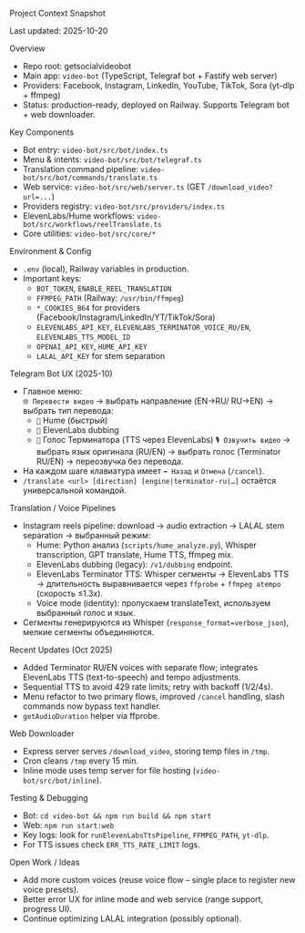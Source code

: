 Project Context Snapshot

Last updated: 2025-10-20

Overview
- Repo root: getsocialvideobot
- Main app: `video-bot` (TypeScript, Telegraf bot + Fastify web server)
- Providers: Facebook, Instagram, LinkedIn, YouTube, TikTok, Sora (yt-dlp + ffmpeg)
- Status: production-ready, deployed on Railway. Supports Telegram bot + web downloader.

Key Components
- Bot entry: `video-bot/src/bot/index.ts`
- Menu & intents: `video-bot/src/bot/telegraf.ts`
- Translation command pipeline: `video-bot/src/bot/commands/translate.ts`
- Web service: `video-bot/src/web/server.ts` (GET `/download_video?url=...`)
- Providers registry: `video-bot/src/providers/index.ts`
- ElevenLabs/Hume workflows: `video-bot/src/workflows/reelTranslate.ts`
- Core utilities: `video-bot/src/core/*`

Environment & Config
- `.env` (local), Railway variables in production.
- Important keys:
  - `BOT_TOKEN`, `ENABLE_REEL_TRANSLATION`
  - `FFMPEG_PATH` (Railway: `/usr/bin/ffmpeg`)
  - `*_COOKIES_B64` for providers (Facebook/Instagram/LinkedIn/YT/TikTok/Sora)
  - `ELEVENLABS_API_KEY`, `ELEVENLABS_TERMINATOR_VOICE_RU/EN`, `ELEVENLABS_TTS_MODEL_ID`
  - `OPENAI_API_KEY`, `HUME_API_KEY`
  - `LALAL_API_KEY` for stem separation

Telegram Bot UX (2025-10)
- Главное меню:  
  `🌐 Перевести видео` → выбрать направление (EN→RU/ RU→EN) → выбрать тип перевода:
    - `🚀` Hume (быстрый)
    - `💎` ElevenLabs dubbing
    - `🎯` Голос Терминатора (TTS через ElevenLabs)
  `🎙 Озвучить видео` → выбрать язык оригинала (RU/EN) → выбрать голос (Terminator RU/EN) → переозвучка без перевода.
- На каждом шаге клавиатура имеет `⬅️ Назад` и `Отмена` (`/cancel`).
- `/translate <url> [direction] [engine|terminator-ru|…]` остаётся универсальной командой.

Translation / Voice Pipelines
- Instagram reels pipeline: download → audio extraction → LALAL stem separation → выбранный режим:
  - Hume: Python анализ (`scripts/hume_analyze.py`), Whisper transcription, GPT translate, Hume TTS, ffmpeg mix.
  - ElevenLabs dubbing (legacy): `/v1/dubbing` endpoint.
  - ElevenLabs Terminator TTS: Whisper сегменты → ElevenLabs TTS → длительность выравнивается через `ffprobe` + `ffmpeg atempo` (скорость ≤1.3x).
  - Voice mode (identity): пропускаем translateText, используем выбранный голос и язык.
- Сегменты генерируются из Whisper (`response_format=verbose_json`), мелкие сегменты объединяются.

Recent Updates (Oct 2025)
- Added Terminator RU/EN voices with separate flow; integrates ElevenLabs TTS (text-to-speech) and tempo adjustments.
- Sequential TTS to avoid 429 rate limits; retry with backoff (1/2/4s).
- Menu refactor to two primary flows, improved `/cancel` handling, slash commands now bypass text handler.
- `getAudioDuration` helper via ffprobe.

Web Downloader
- Express server serves `/download_video`, storing temp files in `/tmp`.
- Cron cleans `/tmp` every 15 min.
- Inline mode uses temp server for file hosting (`video-bot/src/bot/inline`).

Testing & Debugging
- Bot: `cd video-bot && npm run build && npm start`
- Web: `npm run start:web`
- Key logs: look for `runElevenLabsTtsPipeline`, `FFMPEG_PATH`, `yt-dlp`.
- For TTS issues check `ERR_TTS_RATE_LIMIT` logs.

Open Work / Ideas
- Add more custom voices (reuse voice flow – single place to register new voice presets).
- Better error UX for inline mode and web service (range support, progress UI).
- Continue optimizing LALAL integration (possibly optional).
